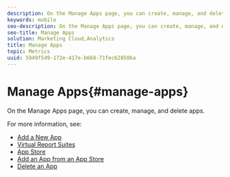 ```yaml
---
description: On the Manage Apps page, you can create, manage, and delete apps .
keywords: mobile
seo-description: On the Manage Apps page, you can create, manage, and delete apps .
seo-title: Manage Apps
solution: Marketing Cloud,Analytics
title: Manage Apps
topic: Metrics
uuid: 5949f549-172e-417e-b668-71fec628586a
---
```


# Manage Apps{#manage-apps}

On the Manage Apps page, you can create, manage, and delete apps.

For more information, see: 

* [Add a New App](t-new-app.md)
* [Virtual Report Suites](c-mob-vrs.md)
* [App Store](c-app-store/c-app-store.md)
* [Add an App from an App Store](c-app-store/t-app-store-app.md)
* [Delete an App](t-delete-apps.md)
